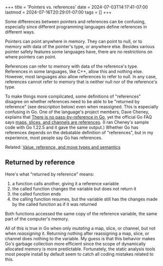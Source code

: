 +++
title = 'Pointers vs. references'
date = 2024-07-03T14:17:41-07:00
lastmod = 2024-07-16T20:29:01-07:00
tags = []
+++

Some differences between pointers and references can be confusing, especially since different programming languages define references in different ways.

Pointers can point anywhere in memory. They can point to null, or to memory with data of the pointer's type, or anywhere else. Besides various pointer safety features some languages have, there are no restrictions on where pointers can point.

References can refer to memory with data of the reference's type. References in some languages, like C++, allow this and nothing else. However, most languages also allow references to refer to null. In any case, references cannot refer to memory that is neither null nor of the reference's type.

To make things more complicated, some definitions of "references" disagree on whether references need to be able to be "returned by reference" (see description below) even when reassigned. This is especially confusing in Go. One of the language's project members, Dave Cheney, explains that [There is no pass-by-reference in Go](https://dave.cheney.net/2017/04/29/there-is-no-pass-by-reference-in-go), yet the official Go FAQ says [maps, slices, and channels are references](https://go.dev/doc/faq#references). (I ran Cheney's sample code with Go 1.22.5 and it gave the same output.) Whether Go has references depends on the debatable definition of "references", but in my experience, most people say Go has references.

Related: [Value, reference, and move types and semantics](/value-reference-and-move-types-and-semantics/)

## Returned by reference

Here's what "returned by reference" means:

1. a function calls another, giving it a reference variable
2. the called function changes the variable but does not return it
3. the called function ends
4. the calling function resumes, but the variable still has the changes made by the called function as if it was returned

Both functions accessed the same copy of the reference variable, the same part of the computer's memory.

All of this is true in Go when only *mutating* a map, slice, or channel, but not when *reassigning* it. Returning nothing after reassigning a map, slice, or channel does nothing to the variable. My guess is that this behavior makes Go's garbage collection more efficient since the scope of dynamically allocated memory is more predictable. Fortunately, the static analysis tools most people install by default seem to catch all coding mistakes related to this.
